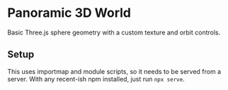 # Panoramic 3D World

Basic Three.js sphere geometry with a custom texture and orbit controls.

## Setup

This uses importmap and module scripts, so it needs to be served from a server. With any recent-ish npm installed, just run `npx serve`.